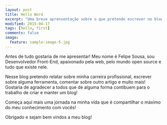 ```yaml
---
layout: post
title: Hello Word 
excerpt: "Uma breve aprensentação sobre o que pretendo escrever no blog! "
modified: 2015-04-17
tags: [hello, first]
comments: false
image:
  feature: sample-image-5.jpg
---
```


Antes de tudo gostaria de me apresentar! Meu nome é Felipe Sousa, sou Desenvolvedor Front-End, apaixonado pela web, pelo mundo open source e tudo que existe nele. 

Nesse blog pretendo relatar sobre minha carreira profissional, escrever sobre alguma ferramenta, comentar sobre outro artigo e muito mais! Gostaria de agradecer a todos que de alguma forma contibuem para o trabalho de criar e manter um blog! 

Começa aqui mais uma jornada na minha vida que é compartilhar o máximo do meu conhecimento com vocês! 

Obrigado e sejam bem vindos a meu blog! 






